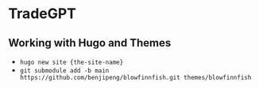 # TradeGPT

## Working with Hugo and Themes

- `hugo new site {the-site-name}`
- `git submodule add -b main https://github.com/benjipeng/blowfinnfish.git themes/blowfinnfish`
